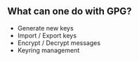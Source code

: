 What can one do with GPG?
------------------------

* Generate new keys
* Import / Export keys
* Encrypt / Decrypt messages
* Keyring management
